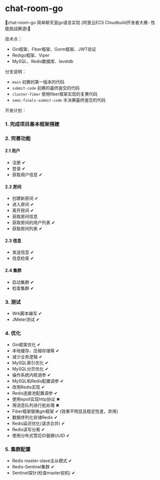 # chat-room-go
🎨chat-room-go 简单聊天室go语言实现 (阿里云ECS Cloudbuild开发者大赛- 性能挑战赛道)🌮

技术点：
- Gin框架、Fiber框架、Gorm框架、JWT验证
- Redigo框架、Viper
- MySQL、Redis数据库、leveldb

分支说明：
- `main` 初赛的第一版本的代码
- `submit-code` 初赛的最终提交的代码
- `cluster-fiber` 使用fiber框架实现的复赛代码
- `semi-finals-submit-code` 半决赛最终提交的代码

开发计划：
### 1. 完成项目基本框架搭建
### 2. 完善功能
   
#### 2.1 用户
- 注册 ✔
- 登录 ✔
- 获取用户信息 ✔
#### 2.2 房间
- 创建新房间 ✔
- 进入房间  ✔
- 离开房间   ✔
- 获取房间信息
- 获取房间的用户列表 ✔
- 获取房间列表 ✔

#### 2.3 信息
- 发送信息 ✔
- 信息检索 ✔
#### 2.4 集群
- 启动集群 ✔
- 检查集群 ✔

### 3. 测试
- Wrk脚本编写 ✔
- JMeter测试 ✔

### 4. 优化
- Gin框架优化 ✔
- 本地缓存、压缩存储等 ✔
- 减少业务逻辑 ✔
- MySQL索引优化 ✔
- MySQL分页优化 ✔
- 操作系统内核调参 ✔
- MySQL和Redis配置调参 ✔
- 改用Redis实现 ✔
- Redis连接池配置调参 ✔
- 使用epoll实现http协议 ✖
- 用消息队列进行批处理 ✖
- Fiber框架替换gin框架 ✔ (效果不明显且稳定性差，弃用)
- 数据序列化存储Redis ✔
- Redis延迟优化(请求合并) ✔
- Redis读写分离 ✔
- 使用分布式雪花ID替换UUID ✔

### 5. 集群配置
- Redis master-slave主从模式 ✔
- Redis-Sentinel集群 ✔
- Sentinel探针(检查master宕机) ✔
